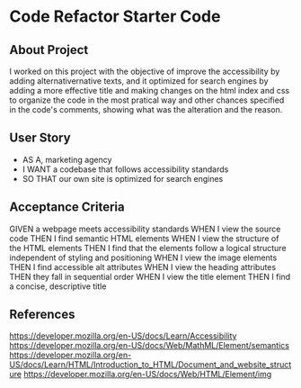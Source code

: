 # Code Refactor Starter Code

## About Project
I worked on this project with the objective of improve the accessibility by adding alternativernative texts, and it optimized for search engines by adding a more effective title and making changes on the html index and css to organize the code in the most pratical way and other chances specified in the code's comments, showing what was the alteration and the reason. 

## User Story 
* AS A,  marketing agency
* I WANT a codebase that follows accessibility standards
* SO THAT our own site is optimized for search engines

## Acceptance Criteria
GIVEN a webpage meets accessibility standards
WHEN I view the source code
THEN I find semantic HTML elements
WHEN I view the structure of the HTML elements
THEN I find that the elements follow a logical structure independent of styling and positioning
WHEN I view the image elements
THEN I find accessible alt attributes
WHEN I view the heading attributes
THEN they fall in sequential order
WHEN I view the title element
THEN I find a concise, descriptive title

## References 
https://developer.mozilla.org/en-US/docs/Learn/Accessibility
https://developer.mozilla.org/en-US/docs/Web/MathML/Element/semantics
https://developer.mozilla.org/en-US/docs/Learn/HTML/Introduction_to_HTML/Document_and_website_structure
https://developer.mozilla.org/en-US/docs/Web/HTML/Element/img
